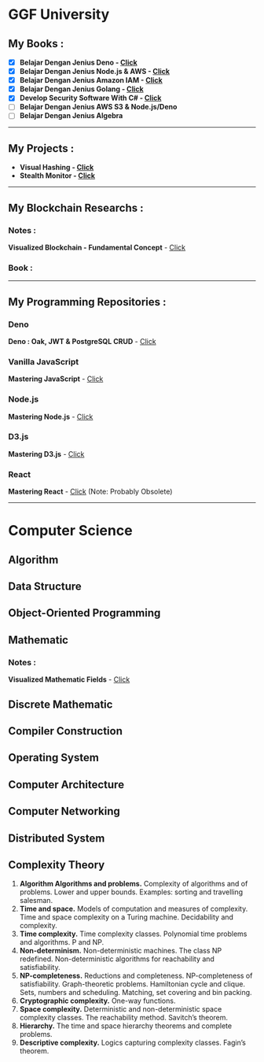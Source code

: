 # GGF University



## My Books :

- [x] **Belajar Dengan Jenius Deno - [Click](https://github.com/gungunfebrianza/Belajar-Dengan-Jenius-DenoTheWKWKLand)** 
- [x] **Belajar Dengan Jenius Node.js & AWS - [Click](https://github.com/gungunfebrianza/Belajar-Dengan-Jenius-AWS-Node.js)**
- [x] **Belajar Dengan Jenius Amazon IAM - [Click](https://github.com/gungunfebrianza/Belajar-Dengan-Jenius-AWS-IAM)**
- [x] **Belajar Dengan Jenius Golang  - [Click](https://github.com/gungunfebrianza/Belajar-Dengan-Jenius-Golang)**
- [x] **Develop Security Software With C# - [Click](https://github.com/gungunfebrianza/Develop-Security-Software-With-CSharp)**
- [ ] **Belajar Dengan Jenius AWS S3 & Node.js/Deno**
- [ ] **Belajar Dengan Jenius Algebra**

-----------------------------

## My Projects :

- **Visual Hashing - [Click](https://github.com/gungunfebrianza/Visual-Hashing)**
- **Stealth Monitor - [Click](https://github.com/gungunfebrianza/Security-Software-StealthMonitor)**

----------------------------------------------

## My Blockchain Researchs :

### Notes :

**Visualized Blockchain - Fundamental Concept** - [Click](https://medium.com/@hazekaizer/visualized-blockchain-fundamental-concept-131d9084c0b9)

### Book :

----------------------------------------------------------

## My Programming Repositories :

### Deno

**Deno : Oak, JWT & PostgreSQL CRUD** - [Click](https://github.com/gungunfebrianza/Deno-Oak-JWT-CRUD)  

### Vanilla JavaScript

**Mastering JavaScript** - [Click](https://github.com/gungunfebrianza/Mastering-Javascript)

### Node.js

**Mastering Node.js** - [Click](https://github.com/gungunfebrianza/Mastering-Node.js)

### D3.js

**Mastering D3.js** - [Click](https://github.com/gungunfebrianza/Mastering-D3.js)

### React

**Mastering React** - [Click](https://github.com/gungunfebrianza/Mastering-React) (Note: Probably Obsolete)

------------------------------------

# Computer Science

## Algorithm

## Data Structure

## Object-Oriented Programming

## Mathematic

### Notes :

**Visualized Mathematic Fields** - [Click](https://medium.com/@hazekaizer/visualized-mathematic-fields-versio-c5c827200a17)

## Discrete Mathematic

## Compiler Construction

## Operating System

## Computer Architecture

## Computer Networking

## Distributed System

## Complexity Theory

1. **Algorithm Algorithms and problems.** Complexity of algorithms and of problems. Lower and
   upper bounds. Examples: sorting and travelling salesman.
2. **Time and space.** Models of computation and measures of complexity. Time and
   space complexity on a Turing machine. Decidability and complexity.
3. **Time complexity.** Time complexity classes. Polynomial time problems and
   algorithms. P and NP.
4. **Non-determinism.** Non-deterministic machines. The class NP redefined.
   Non-deterministic algorithms for reachability and satisfiability.
5. **NP-completeness.** Reductions and completeness. NP-completeness of
   satisfiability. Graph-theoretic problems. Hamiltonian cycle and
   clique. Sets, numbers and scheduling. Matching, set
   covering and bin packing.
6. **Cryptographic complexity.** One-way functions. 
7. **Space complexity.** Deterministic and non-deterministic space complexity classes.
   The reachability method. Savitch’s theorem.
8. **Hierarchy.** The time and space hierarchy theorems and complete problems.
9. **Descriptive complexity.** Logics capturing complexity classes. Fagin’s theorem.

